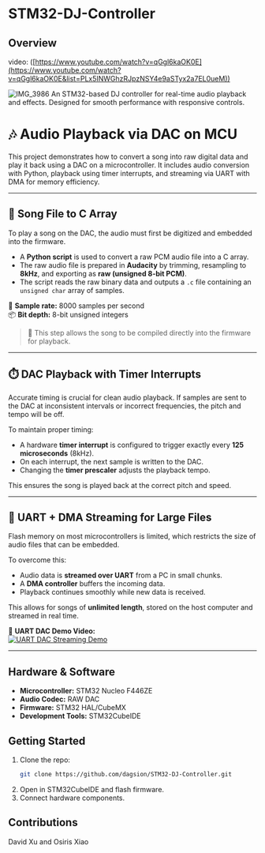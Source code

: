 # STM32-DJ-Controller

## Overview

video: ([https://www.youtube.com/watch?v=qGgl6kaOK0E](https://www.youtube.com/watch?v=qGgl6kaOK0E&list=PLx5INWGhzRJpzNSY4e9aSTyx2a7EL0ueM))

![IMG_3986](https://github.com/user-attachments/assets/5103f83d-ee09-452d-bb15-227b1aa6ac76)
An STM32-based DJ controller for real-time audio playback and effects. Designed for smooth performance with responsive controls.

# 🎶 Audio Playback via DAC on MCU

This project demonstrates how to convert a song into raw digital data and play it back using a DAC on a microcontroller. It includes audio conversion with Python, playback using timer interrupts, and streaming via UART with DMA for memory efficiency.

---

## 📁 Song File to C Array

To play a song on the DAC, the audio must first be digitized and embedded into the firmware.

- A **Python script** is used to convert a raw PCM audio file into a C array.
- The raw audio file is prepared in **Audacity** by trimming, resampling to **8kHz**, and exporting as **raw (unsigned 8-bit PCM)**.
- The script reads the raw binary data and outputs a `.c` file containing an `unsigned char` array of samples.

🎯 **Sample rate:** 8000 samples per second  
📦 **Bit depth:** 8-bit unsigned integers

> 🔧 This step allows the song to be compiled directly into the firmware for playback.

---

## ⏱️ DAC Playback with Timer Interrupts

Accurate timing is crucial for clean audio playback. If samples are sent to the DAC at inconsistent intervals or incorrect frequencies, the pitch and tempo will be off.

To maintain proper timing:

- A hardware **timer interrupt** is configured to trigger exactly every **125 microseconds** (8kHz).
- On each interrupt, the next sample is written to the DAC.
- Changing the **timer prescaler** adjusts the playback tempo.

This ensures the song is played back at the correct pitch and speed.

---

## 📡 UART + DMA Streaming for Large Files

Flash memory on most microcontrollers is limited, which restricts the size of audio files that can be embedded.

To overcome this:

- Audio data is **streamed over UART** from a PC in small chunks.
- A **DMA controller** buffers the incoming data.
- Playback continues smoothly while new data is received.

This allows for songs of **unlimited length**, stored on the host computer and streamed in real time.

🎥 **UART DAC Demo Video:**  
[![UART DAC Streaming Demo](https://img.youtube.com/vi/2LecshdJQbs/0.jpg)](https://www.youtube.com/watch?v=2LecshdJQbs&list=PLx5INWGhzRJpzNSY4e9aSTyx2a7EL0ueM&index=2)

---

## Hardware & Software
- **Microcontroller:** STM32 Nucleo F446ZE
- **Audio Codec:** RAW DAC
- **Firmware:** STM32 HAL/CubeMX
- **Development Tools:** STM32CubeIDE

## Getting Started
1. Clone the repo:
   ```bash
   git clone https://github.com/dagsion/STM32-DJ-Controller.git
   ```
2. Open in STM32CubeIDE and flash firmware.
3. Connect hardware components.

## Contributions
David Xu and Osiris Xiao
